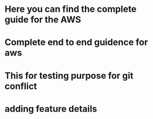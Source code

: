 # Here you can find the complete guide for the AWS
# Complete end to end guidence for aws
# This for testing purpose for git conflict
# adding feature details

